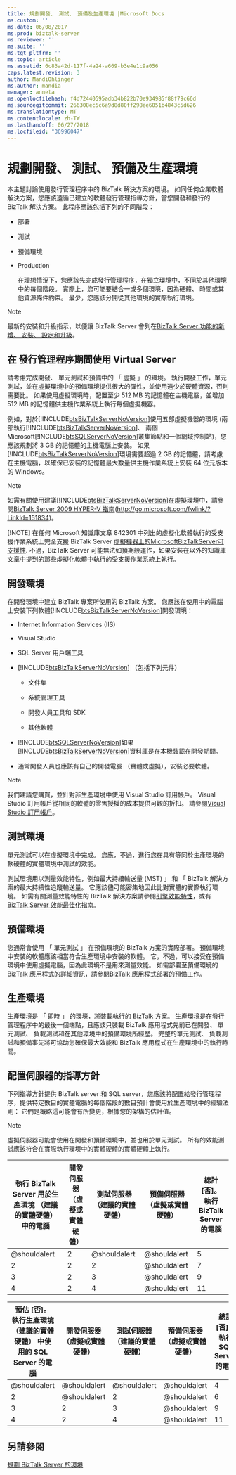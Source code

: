```yaml
---
title: 規劃開發、 測試、 預備及生產環境 |Microsoft Docs
ms.custom: ''
ms.date: 06/08/2017
ms.prod: biztalk-server
ms.reviewer: ''
ms.suite: ''
ms.tgt_pltfrm: ''
ms.topic: article
ms.assetid: 6c83a42d-117f-4a24-a669-b3e4e1c9a056
caps.latest.revision: 3
author: MandiOhlinger
ms.author: mandia
manager: anneta
ms.openlocfilehash: f4d72440595adb34b822b70e934985f88f79c66d
ms.sourcegitcommit: 266308ec5c6a9d8d80ff298ee6051b4843c5d626
ms.translationtype: MT
ms.contentlocale: zh-TW
ms.lasthandoff: 06/27/2018
ms.locfileid: "36996047"
---
```

# <a name="planning-the-development-testing-staging-and-production-environments"></a>規劃開發、 測試、 預備及生產環境
本主題討論使用發行管理程序中的 BizTalk 解決方案的環境。 如同任何企業軟體解決方案，您應該遵循已建立的軟體發行管理指導方針，當您開發和發行的 BizTalk 解決方案。 此程序應該包括下列的不同階段：  
  
- 部署  
  
- 測試  
  
- 預備環境  
  
- Production  
  
  在理想情況下，您應該先完成發行管理程序，在獨立環境中，不同於其他環境中的每個階段。 實際上，您可能要結合一或多個環境，因為硬體、 時間或其他資源條件約束。 最少，您應該分開從其他環境的實際執行環境。  
  
> [!NOTE]
>  最新的安裝和升級指示，以便讓 BizTalk Server 會列在[BizTalk Server 功能的新增、 安裝、 設定和升級](../install-and-config-guides/biztalk-server-what-s-new-installation-configuration-and-upgrade.md)。 
> 
> ##  <a name="BKMK_VirtualServ"></a> 在 發行管理程序期間使用 Virtual Server  
>  請考慮完成開發、 單元測試和預備中的 「 虛擬 」 的環境。 執行開發工作，單元測試，並在虛擬環境中的預備環境提供很大的彈性，並使用遠少於硬體資源，否則需要比。 如果使用虛擬環境時，配置至少 512 MB 的記憶體在主機電腦，並增加 512 MB 的記憶體供主機作業系統上執行每個虛擬機器。  
  
 例如，對於[!INCLUDE[btsBizTalkServerNoVersion](../includes/btsbiztalkservernoversion-md.md)]使用五部虛擬機器的環境 (兩部執行[!INCLUDE[btsBizTalkServerNoVersion](../includes/btsbiztalkservernoversion-md.md)]、 兩個 Microsoft[!INCLUDE[btsSQLServerNoVersion](../includes/btssqlservernoversion-md.md)]叢集節點和一個網域控制站)，您應該規劃將 3 GB 的記憶體的主機電腦上安裝。 如果[!INCLUDE[btsBizTalkServerNoVersion](../includes/btsbiztalkservernoversion-md.md)]環境需要超過 2 GB 的記憶體，請考慮在主機電腦，以確保已安裝的記憶體最大數量供主機作業系統上安裝 64 位元版本的 Windows。  
  
> [!NOTE]
>  如需有關使用建議[!INCLUDE[btsBizTalkServerNoVersion](../includes/btsbiztalkservernoversion-md.md)]在虛擬環境中，請參閱[BizTalk Server 2009 HYPER-V 指南](http://go.microsoft.com/fwlink/?LinkId=151834)(<http://go.microsoft.com/fwlink/?LinkId=151834>)。  
> 
> [!NOTE]
>  在任何 Microsoft 知識庫文章 842301 中列出的虛擬化軟體執行的受支援作業系統上完全支援 BizTalk Server [虛擬機器上的MicrosoftBizTalkServer可支援性](https://support.microsoft.com/kb/842301). 不過，BizTalk Server 可能無法如預期般運作，如果安裝在以外的知識庫文章中提到的那些虛擬化軟體中執行的受支援作業系統上執行。  
  
## <a name="development-environment"></a>開發環境  
 在開發環境中建立 BizTalk 專案所使用的 BizTalk 方案。 您應該在使用中的電腦上安裝下列軟體[!INCLUDE[btsBizTalkServerNoVersion](../includes/btsbiztalkservernoversion-md.md)]開發環境：  
  
- Internet Information Services (IIS)  
  
- Visual Studio  
  
- SQL Server 用戶端工具  
  
- [!INCLUDE[btsBizTalkServerNoVersion](../includes/btsbiztalkservernoversion-md.md)] （包括下列元件）  
  
  -   文件集  
  
  -   系統管理工具  
  
  -   開發人員工具和 SDK  
  
  -   其他軟體  
  
- [!INCLUDE[btsSQLServerNoVersion](../includes/btssqlservernoversion-md.md)]如果[!INCLUDE[btsBizTalkServerNoVersion](../includes/btsbiztalkservernoversion-md.md)]資料庫是在本機裝載在開發期間。  
  
- 通常開發人員也應該有自己的開發電腦 （實體或虛擬），安裝必要軟體。  
  
> [!NOTE]  
>  我們建議您購買，並針對非生產環境中使用 Visual Studio 訂用帳戶。 Visual Studio 訂用帳戶從相同的軟體的零售授權的成本提供可觀的折扣。 請參閱[Visual Studio 訂用帳戶](https://visualstudio.com/subscriptions)。  
  
## <a name="testing-environment"></a>測試環境  
 單元測試可以在虛擬環境中完成。 您應，不過，進行您在具有等同於生產環境的軟硬體的實體環境中測試的效能。  
  
 測試環境用以測量效能特性，例如最大持續輸送量 (MST) 」 和 「 BizTalk 解決方案的最大持續性追蹤輸送量。 它應該儘可能密集地因此比對實體的實際執行環境。 如需有關測量效能特性的 BizTalk 解決方案請參閱[引擎效能特性](../core/engine-performance-characteristics.md)，或有[BizTalk Server 效能最佳化指南](../technical-guides/biztalk-server-2010-performance-optimization-guide.md)。
  
## <a name="staging-environment"></a>預備環境  
 您通常會使用 「 單元測試 」 在預備環境的 BizTalk 方案的實際部署。 預備環境中安裝的軟體應該相當符合生產環境中安裝的軟體。 它，不過，可以接受在預備環境中使用虛擬電腦，因為此環境不是用來測量效能。 如需部署至預備環境的 BizTalk 應用程式的詳細資訊，請參閱[BizTalk 應用程式部署的預備工作](../core/staging-tasks-for-biztalk-application-deployment.md)。
  
## <a name="production-environment"></a>生產環境  
 生產環境是 「 即時 」 的環境，將裝載執行的 BizTalk 方案。 生產環境是在發行管理程序中的最後一個端點，且應該只裝載 BizTalk 應用程式先前已在開發、 單元測試、 負載測試和在其他環境中的預備環境所經歷。 完整的單元測試、 負載測試和預備事先將可協助您確保最大效能和 BizTalk 應用程式在生產環境中的執行時間。  
  
## <a name="guidelines-for-allocating-servers"></a>配置伺服器的指導方針  
 下列指導方針提供 BizTalk server 和 SQL server，您應該將配置給發行管理程序，提供特定數目的實體電腦的每個階段的數目預計會使用於生產環境中的經驗法則： 它們是概略這可能會有所變更，根據您的架構的估計值。  
  
> [!NOTE]  
>  虛擬伺服器可能會使用在開發和預備環境中，並也用於單元測試。 所有的效能測試應該符合在實際執行環境中的實體硬體的實體硬體上執行。  
  
|執行 BizTalk Server 用於生產環境 （建議的實體硬體） 中的電腦|開發伺服器 （虛擬或實體硬體）|測試伺服器 （建議的實體硬體）|預備伺服器 （虛擬或實體硬體）|總計 [否]。 執行 BizTalk Server 的電腦|  
|---|---|---|---|---|  
|@shouldalert|2|@shouldalert|@shouldalert|5|  
|2|2|2|@shouldalert|7|  
|3|2|3|@shouldalert|9|  
|4|2|4|@shouldalert|11|  
  
|預估 [否]。 執行生產環境 （建議的實體硬體） 中使用的 SQL Server 的電腦|開發伺服器 （虛擬或實體硬體）|測試伺服器 （建議的實體硬體）|預備伺服器 （虛擬或實體硬體）|總計 [否]。 執行 SQL Server 的電腦|  
|---|---|---|---|---|  
|@shouldalert|@shouldalert|@shouldalert|@shouldalert|4|  
|2|@shouldalert|2|@shouldalert|6|  
|3|2|3|@shouldalert|9|  
|4|2|4|@shouldalert|11|  
  
## <a name="see-also"></a>另請參閱  
 [規劃 BizTalk Server 的環境](../technical-guides/planning-the-environment-for-biztalk-server.md)